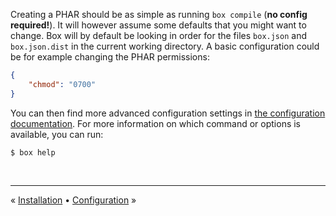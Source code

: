 Creating a PHAR should be as simple as running `box compile` (**no config required!**). It will however assume some
defaults that you might want to change. Box will by default be looking in order for the files `box.json` and
`box.json.dist` in the current working directory. A basic configuration could be for example changing the PHAR
permissions:

```json
{
    "chmod": "0700"
}
```

You can then find more advanced configuration settings in [the configuration documentation](configuration.md).
For more information on which command or options is available, you can run:

```
$ box help
```

<br />
<hr />

« [Installation](installation.md#installation) • [Configuration](configuration.md#configuration) »
